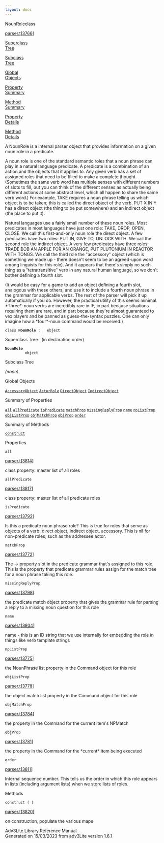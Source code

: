 ```yaml
---
layout: docs
---
```

<span class="title">NounRole</span><span class="type">class</span>

[parser.t](../file/parser.t.html)\[[3766](../source/parser.t.html#3766)\]

[Superclass  
Tree](#_SuperClassTree_)

[Subclass  
Tree](#_SubClassTree_)

[Global  
Objects](#_ObjectSummary_)

[Property  
Summary](#_PropSummary_)

[Method  
Summary](#_MethodSummary_)

[Property  
Details](#_Properties_)

[Method  
Details](#_Methods_)



A NounRole is a internal parser object that provides information on a
given noun role in a predicate.

A noun role is one of the standard semantic roles that a noun phrase can
play in a natural language predicate. A predicate is a combination of an
action and the objects that it applies to. Any given verb has a set of
assigned roles that need to be filled to make a complete thought.
(Sometimes the same verb word has multiple senses with different numbers
of slots to fill, but you can think of the different senses as actually
being different actions at some abstract level, which all happen to
share the same verb word.) For example, TAKE requires a noun phrase
telling us which object is to be taken; this is called the direct object
of the verb. PUT X IN Y has a direct object (the thing to be put
somewhere) and an indirect object (the place to put it).

Natural languages use a fairly small number of these noun roles. Most
predicates in most languages have just one role: TAKE, DROP, OPEN,
CLOSE. We call this first-and-only noun role the direct object. A few
predicates have two roles: PUT IN, GIVE TO, UNLOCK WITH. We call the
second role the indirect object. A very few predicates have three roles:
TRADE BOB AN APPLE FOR AN ORANGE, PUT PLUTONIUM IN REACTOR WITH TONGS.
We call the third role the "accessory" object (which is something we
made up - there doesn't seem to be an agreed-upon word among linguists
for this role). And it appears that there's simply no such thing as a
"tetratransitive" verb in any natural human language, so we don't bother
defining a fourth slot.

(It would be easy for a game to add an object defining a fourth slot,
analogous with these others, and use it to include a fourth noun phrase
in the grammar for applicable verbs. The rest of the parser will pick it
up automatically if you do. However, the practical utility of this seems
minimal. \*Three\*-noun verbs are incredibly rare in IF, in part because
situations requiring them are rare, and in part because they're almost
guaranteed to vex players and be panned as guess-the-syntax puzzles. One
can only imagine how a \*four\*-noun command would be received.)

`class `**`NounRole`**` :   object`



<span id="_SuperClassTree_"></span>



<span class="hdln">Superclass Tree</span>   (in declaration order)



**`NounRole`**  
`         object`  
<span id="_SubClassTree_"></span>



<span class="hdln">Subclass Tree</span>  



*(none)* <span id="_ObjectSummary_"></span>



<span class="hdln">Global Objects</span>  



[`AccessoryObject`](../object/AccessoryObject.html) [`ActorRole`](../object/ActorRole.html) [`DirectObject`](../object/DirectObject.html) [`IndirectObject`](../object/IndirectObject.html)
<span id="_PropSummary_"></span>



<span class="hdln">Summary of Properties</span>  



[`all`](#all) [`allPredicate`](#allPredicate) [`isPredicate`](#isPredicate) [`matchProp`](#matchProp) [`missingReplyProp`](#missingReplyProp) [`name`](#name) [`npListProp`](#npListProp) [`objListProp`](#objListProp) [`objMatchProp`](#objMatchProp) [`objProp`](#objProp) [`order`](#order)

<span id="_MethodSummary_"></span>



<span class="hdln">Summary of Methods</span>  



[`construct`](#construct)

<span id="_Properties_"></span>



<span class="hdln">Properties</span>  



<span id="all"></span>

`all`

[parser.t](../file/parser.t.html)\[[3814](../source/parser.t.html#3814)\]



class property: master list of all roles



<span id="allPredicate"></span>

`allPredicate`

[parser.t](../file/parser.t.html)\[[3817](../source/parser.t.html#3817)\]



class property: master list of all predicate roles



<span id="isPredicate"></span>

`isPredicate`

[parser.t](../file/parser.t.html)\[[3792](../source/parser.t.html#3792)\]



Is this a predicate noun phrase role? This is true for roles that serve
as objects of a verb: direct object, indirect object, accessory. This is
nil for non-predicate roles, such as the addressee actor.



<span id="matchProp"></span>

`matchProp`

[parser.t](../file/parser.t.html)\[[3772](../source/parser.t.html#3772)\]



The -\> property slot in the predicate grammar that's assigned to this
role. This is the property that predicate grammar rules assign for the
match tree for a noun phrase taking this role.



<span id="missingReplyProp"></span>

`missingReplyProp`

[parser.t](../file/parser.t.html)\[[3798](../source/parser.t.html#3798)\]



the predicate match object property that gives the grammar rule for
parsing a reply to a missing noun question for this role



<span id="name"></span>

`name`

[parser.t](../file/parser.t.html)\[[3804](../source/parser.t.html#3804)\]



name - this is an ID string that we use internally for embedding the
role in things like verb template strings



<span id="npListProp"></span>

`npListProp`

[parser.t](../file/parser.t.html)\[[3775](../source/parser.t.html#3775)\]



the NounPhrase list property in the Command object for this role



<span id="objListProp"></span>

`objListProp`

[parser.t](../file/parser.t.html)\[[3778](../source/parser.t.html#3778)\]



the object match list property in the Command object for this role



<span id="objMatchProp"></span>

`objMatchProp`

[parser.t](../file/parser.t.html)\[[3784](../source/parser.t.html#3784)\]



the property in the Command for the current item's NPMatch



<span id="objProp"></span>

`objProp`

[parser.t](../file/parser.t.html)\[[3781](../source/parser.t.html#3781)\]



the property in the Command for the \*current\* item being executed



<span id="order"></span>

`order`

[parser.t](../file/parser.t.html)\[[3811](../source/parser.t.html#3811)\]



Internal sequence number. This tells us the order in which this role
appears in lists (including argument lists) when we store lists of
roles.



<span id="_Methods_"></span>



<span class="hdln">Methods</span>  



<span id="construct"></span>

`construct ( )`

[parser.t](../file/parser.t.html)\[[3820](../source/parser.t.html#3820)\]



on construction, populate the various maps





Adv3Lite Library Reference Manual  
Generated on 15/03/2023 from adv3Lite version 1.6.1


